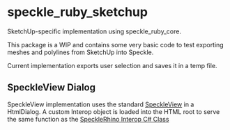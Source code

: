 # speckle_ruby_sketchup

SketchUp-specific implementation using speckle_ruby_core.

This package is a WIP and contains some very basic code to test exporting meshes and polylines from SketchUp into Speckle.

Current implementation exports user selection and saves it in a temp file.

## SpeckleView Dialog
SpeckleView implementation uses the standard [SpeckleView](https://github.com/speckleworks/SpeckleView) in a HtmlDialog. 
A custom Interop object is loaded into the HTML root to serve the same function as the [SpeckleRhino Interop C# Class](https://github.com/speckleworks/SpeckleRhino/blob/6693c13df266a6e0f88ac6824dccf8b4cf29fc74/SpeckleRhinoPlugin/src/Interop.cs)

